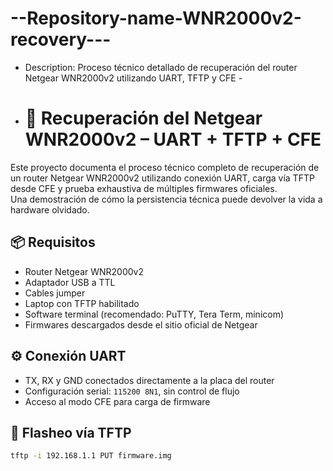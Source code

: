 # --Repository-name-WNR2000v2-recovery---
- Description: Proceso técnico detallado de recuperación del router Netgear WNR2000v2 utilizando UART, TFTP y CFE -

- # 🔧 Recuperación del Netgear WNR2000v2 – UART + TFTP + CFE

Este proyecto documenta el proceso técnico completo de recuperación de un router Netgear WNR2000v2 utilizando conexión UART, carga vía TFTP desde CFE y prueba exhaustiva de múltiples firmwares oficiales.  
Una demostración de cómo la persistencia técnica puede devolver la vida a hardware olvidado.

## 📦 Requisitos

- Router Netgear WNR2000v2
- Adaptador USB a TTL
- Cables jumper
- Laptop con TFTP habilitado
- Software terminal (recomendado: PuTTY, Tera Term, minicom)
- Firmwares descargados desde el sitio oficial de Netgear

## ⚙️ Conexión UART

- TX, RX y GND conectados directamente a la placa del router
- Configuración serial: `115200 8N1`, sin control de flujo
- Acceso al modo CFE para carga de firmware

## 📡 Flasheo vía TFTP

```bash
tftp -i 192.168.1.1 PUT firmware.img
